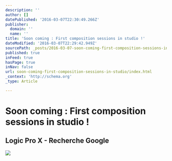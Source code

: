 ```yaml
---
description: ''
author: []
datePublished: '2016-03-07T22:30:49.266Z'
publisher:
  domain: ''
  name: ''
title: 'Soon coming : First composition sessions in studio !'
dateModified: '2016-03-07T22:29:42.949Z'
sourcePath: _posts/2016-03-07-soon-coming-first-composition-sessions-in-studio.md
published: true
inFeed: true
hasPage: true
inNav: false
url: soon-coming-first-composition-sessions-in-studio/index.html
_context: 'http://schema.org'
_type: Article

---
```

# Soon coming : First composition sessions in studio !

<article style=""><h1>Logic Pro X - Recherche Google</h1><img src="https://encrypted-tbn0.gstatic.com/images?q=tbn:ANd9GcTChxuzgCkBWM1W4kCSWLwNPNM0siafKfVZIMXb1Ny4xIpLOHDS_BmmZ0pe" /></article>